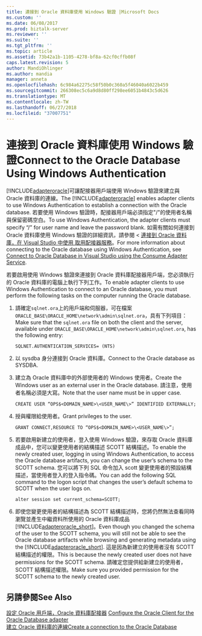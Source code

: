 ```yaml
---
title: 連接到 Oracle 資料庫使用 Windows 驗證 |Microsoft Docs
ms.custom: ''
ms.date: 06/08/2017
ms.prod: biztalk-server
ms.reviewer: ''
ms.suite: ''
ms.tgt_pltfrm: ''
ms.topic: article
ms.assetid: 73b42a1b-1105-4278-bf8a-62cf0cffb08f
caps.latest.revision: 5
author: MandiOhlinger
ms.author: mandia
manager: anneta
ms.openlocfilehash: 6c984a62275c58f50b0c360a5f46040a6022b459
ms.sourcegitcommit: 266308ec5c6a9d8d80ff298ee6051b4843c5d626
ms.translationtype: MT
ms.contentlocale: zh-TW
ms.lasthandoff: 06/27/2018
ms.locfileid: "37007751"
---
```

# <a name="connect-to-the-oracle-database-using-windows-authentication"></a><span data-ttu-id="0e852-102">連接到 Oracle 資料庫使用 Windows 驗證</span><span class="sxs-lookup"><span data-stu-id="0e852-102">Connect to the Oracle Database Using Windows Authentication</span></span>
<span data-ttu-id="0e852-103">[!INCLUDE[adapteroracle](../../includes/adapteroracle-md.md)]可讓配接器用戶端使用 Windows 驗證來建立與 Oracle 資料庫的連線。</span><span class="sxs-lookup"><span data-stu-id="0e852-103">The [!INCLUDE[adapteroracle](../../includes/adapteroracle-md.md)] enables adapter clients to use Windows Authentication to establish a connection with the Oracle database.</span></span> <span data-ttu-id="0e852-104">若要使用 Windows 驗證時，配接器用戶端必須指定"/"的使用者名稱與保留密碼空白。</span><span class="sxs-lookup"><span data-stu-id="0e852-104">To use Windows Authentication, the adapter clients must specify “/” for user name and leave the password blank.</span></span> <span data-ttu-id="0e852-105">如需有關如何連接到 Oracle 資料庫使用 Windows 驗證的詳細資訊，請參閱 <<c0> [ 連接到 Oracle 資料庫，在 Visual Studio 中使用 取用配接器服務](../../adapters-and-accelerators/adapter-oracle-database/connect-to-oracle-database-in-visual-studio-using-the-consume-adapter-service.md)。</span><span class="sxs-lookup"><span data-stu-id="0e852-105">For more information about connecting to the Oracle database using Windows Authentication, see [Connect to Oracle Database in Visual Studio using the Consume Adapter Service](../../adapters-and-accelerators/adapter-oracle-database/connect-to-oracle-database-in-visual-studio-using-the-consume-adapter-service.md).</span></span>  
  
 <span data-ttu-id="0e852-106">若要啟用使用 Windows 驗證來連接到 Oracle 資料庫配接器用戶端，您必須執行的 Oracle 資料庫的電腦上執行下列工作。</span><span class="sxs-lookup"><span data-stu-id="0e852-106">To enable adapter clients to use Windows Authentication to connect to an Oracle database, you must perform the following tasks on the computer running the Oracle database.</span></span>  
  
1. <span data-ttu-id="0e852-107">請確定`sqlnet.ora`上的用戶端和伺服器，可在檔案`ORACLE_BASE\ORACLE_HOME\network\admin\sqlnet.ora`，具有下列項目：</span><span class="sxs-lookup"><span data-stu-id="0e852-107">Make sure that the `sqlnet.ora` file on both the client and the server, available under `ORACLE_BASE\ORACLE_HOME\network\admin\sqlnet.ora`, has the following entry:</span></span>  
  
   ```  
   SQLNET.AUTHENTICATION_SERVICES= (NTS)  
   ```  
  
2. <span data-ttu-id="0e852-108">以 sysdba 身分連接到 Oracle 資料庫。</span><span class="sxs-lookup"><span data-stu-id="0e852-108">Connect to the Oracle database as SYSDBA.</span></span>  
  
3. <span data-ttu-id="0e852-109">建立為 Oracle 資料庫中的外部使用者的 Windows 使用者。</span><span class="sxs-lookup"><span data-stu-id="0e852-109">Create the Windows user as an external user in the Oracle database.</span></span> <span data-ttu-id="0e852-110">請注意，使用者名稱必須是大寫。</span><span class="sxs-lookup"><span data-stu-id="0e852-110">Note that the user name must be in upper case.</span></span>  
  
   ```  
   CREATE USER “OPS$<DOMAIN_NAME>\<USER_NAME\>” IDENTIFIED EXTERNALLY;  
   ```  
  
4. <span data-ttu-id="0e852-111">授與權限給使用者。</span><span class="sxs-lookup"><span data-stu-id="0e852-111">Grant privileges to the user.</span></span>  
  
   ```  
   GRANT CONNECT,RESOURCE TO “OPS$<DOMAIN_NAME>\<USER_NAME\>”;  
   ```  
  
5. <span data-ttu-id="0e852-112">若要啟用新建立的使用者，登入使用 Windows 驗證，來存取 Oracle 資料庫成品中，您可以變更使用者的結構描述 SCOTT 結構描述。</span><span class="sxs-lookup"><span data-stu-id="0e852-112">To enable the newly created user, logging in using Windows Authentication, to access the Oracle database artifacts, you can change the user’s schema to the SCOTT schema.</span></span> <span data-ttu-id="0e852-113">您可以將下列 SQL 命令加入 scott 變更使用者的預設結構描述，當使用者登入的登入指令碼。</span><span class="sxs-lookup"><span data-stu-id="0e852-113">You can add the following SQL command to the logon script that changes the user’s default schema to SCOTT when the user logs on.</span></span>  
  
   ```  
   alter session set current_schema=SCOTT;  
   ```  
  
6. <span data-ttu-id="0e852-114">即使您變更使用者的結構描述為 SCOTT 結構描述時，您將仍然無法查看同時瀏覽並產生中繼資料所使用的 Oracle 資料庫成品[!INCLUDE[adapteroracle_short](../../includes/adapteroracle-short-md.md)]。</span><span class="sxs-lookup"><span data-stu-id="0e852-114">Even though you changed the schema of the user to the SCOTT schema, you will still not be able to see the Oracle database artifacts while browsing and generating metadata using the [!INCLUDE[adapteroracle_short](../../includes/adapteroracle-short-md.md)].</span></span> <span data-ttu-id="0e852-115">這是因為新建立的使用者沒有 SCOTT 結構描述的權限。</span><span class="sxs-lookup"><span data-stu-id="0e852-115">This is because the newly created user does not have permissions for the SCOTT schema.</span></span> <span data-ttu-id="0e852-116">請確定您提供給新建立的使用者，SCOTT 結構描述權限。</span><span class="sxs-lookup"><span data-stu-id="0e852-116">Make sure you provided permission for the SCOTT schema to the newly created user.</span></span>  
  
## <a name="see-also"></a><span data-ttu-id="0e852-117">另請參閱</span><span class="sxs-lookup"><span data-stu-id="0e852-117">See Also</span></span>  
 <span data-ttu-id="0e852-118">[設定 Oracle 用戶端，Oracle 資料庫配接器](../../adapters-and-accelerators/adapter-oracle-database/configure-the-oracle-client-for-the-oracle-database-adapter.md) </span><span class="sxs-lookup"><span data-stu-id="0e852-118">[Configure the Oracle Client for the Oracle Database adapter](../../adapters-and-accelerators/adapter-oracle-database/configure-the-oracle-client-for-the-oracle-database-adapter.md) </span></span>  
[<span data-ttu-id="0e852-119">建立 Oracle 資料庫的連線</span><span class="sxs-lookup"><span data-stu-id="0e852-119">Create a connection to the Oracle Database</span></span>](../../adapters-and-accelerators/adapter-oracle-database/create-a-connection-to-the-oracle-database.md)
